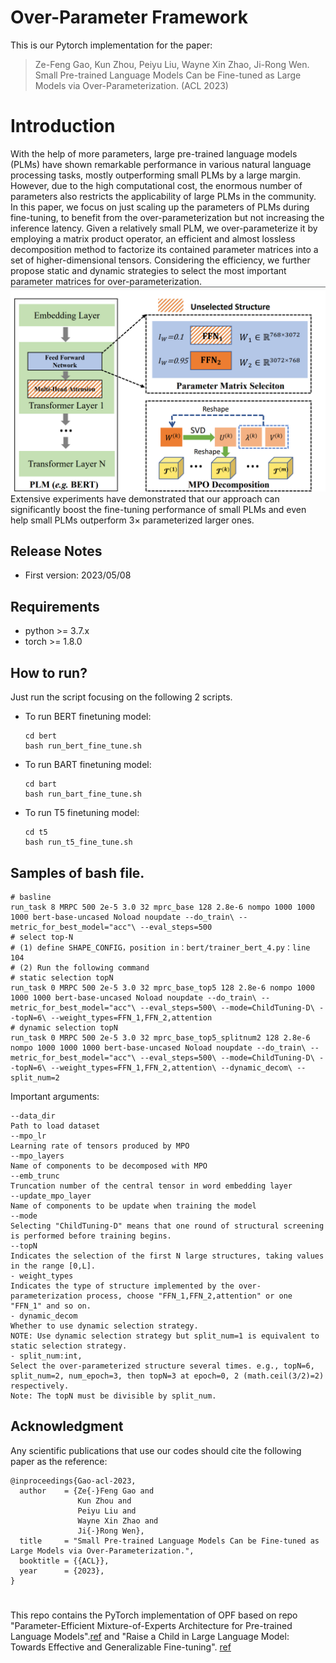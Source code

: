 # Over-Parameter Framework
This is our Pytorch implementation for the paper:
> Ze-Feng Gao, Kun Zhou, Peiyu Liu, Wayne Xin Zhao, Ji-Rong Wen. Small Pre-trained Language Models Can be Fine-tuned as Large Models via Over-Parameterization. (ACL 2023)

# Introduction
With the help of more parameters, large pre-trained language models (PLMs) have shown remarkable performance in various natural language processing tasks, mostly outperforming small PLMs by a large margin.
However, due to the high computational cost, the enormous number of parameters also restricts the applicability of large PLMs in the community.
In this paper, we focus on just scaling up the parameters of PLMs during fine-tuning, to benefit from the over-parameterization but not increasing the inference latency.
Given a relatively small PLM, we over-parameterize it by employing a matrix product operator, an efficient and almost lossless decomposition method to factorize its contained parameter matrices into a set of higher-dimensional tensors.
Considering the efficiency, we further propose static and dynamic strategies to select the most important parameter matrices for over-parameterization.
 ![image](images/OPF.png)
Extensive experiments have demonstrated that our approach can significantly boost the fine-tuning performance of small PLMs and even help small PLMs outperform $3\times$ parameterized larger ones.
## Release Notes
- First version: 2023/05/08

## Requirements
- python >= 3.7.x
- torch >= 1.8.0

## How to run?

Just run the script focusing on the following 2 scripts.

 - To run BERT finetuning model:
   ```
   cd bert
   bash run_bert_fine_tune.sh
   ```

 - To run BART finetuning model:
   ```
   cd bart
   bash run_bart_fine_tune.sh
   ```
 - To run T5 finetuning model:
   ```
   cd t5
   bash run_t5_fine_tune.sh
   ```


## Samples of bash file.
```shell
# basline
run_task 8 MRPC 500 2e-5 3.0 32 mprc_base 128 2.8e-6 nompo 1000 1000 1000 bert-base-uncased Noload noupdate --do_train\ --metric_for_best_model="acc"\ --eval_steps=500
# select top-N
# (1) define SHAPE_CONFIG，position in：bert/trainer_bert_4.py：line 104
# (2) Run the following command
# static selection topN
run_task 0 MRPC 500 2e-5 3.0 32 mprc_base_top5 128 2.8e-6 nompo 1000 1000 1000 bert-base-uncased Noload noupdate --do_train\ --metric_for_best_model="acc"\ --eval_steps=500\ --mode=ChildTuning-D\ --topN=6\ --weight_types=FFN_1,FFN_2,attention
# dynamic selection topN
run_task 0 MRPC 500 2e-5 3.0 32 mprc_base_top5_splitnum2 128 2.8e-6 nompo 1000 1000 1000 bert-base-uncased Noload noupdate --do_train\ --metric_for_best_model="acc"\ --eval_steps=500\ --mode=ChildTuning-D\ --topN=6\ --weight_types=FFN_1,FFN_2,attention\ --dynamic_decom\ --split_num=2
```
Important arguments:
```
--data_dir          
Path to load dataset
--mpo_lr            
Learning rate of tensors produced by MPO
--mpo_layers        
Name of components to be decomposed with MPO
--emb_trunc         
Truncation number of the central tensor in word embedding layer
--update_mpo_layer  
Name of components to be update when training the model
--mode  
Selecting "ChildTuning-D" means that one round of structural screening is performed before training begins.
--topN  
Indicates the selection of the first N large structures, taking values in the range [0,L].
- weight_types
Indicates the type of structure implemented by the over-parameterization process, choose "FFN_1,FFN_2,attention" or one "FFN_1" and so on.
- dynamic_decom
Whether to use dynamic selection strategy. 
NOTE: Use dynamic selection strategy but split_num=1 is equivalent to static selection strategy.
- split_num:int, 
Select the over-parameterized structure several times. e.g., topN=6, split_num=2, num_epoch=3, then topN=3 at epoch=0, 2 (math.ceil(3/2)=2) respectively.
Note: The topN must be divisible by split_num.
```


## Acknowledgment
Any scientific publications that use our codes should cite the following paper as the reference:
```
@inproceedings{Gao-acl-2023,
  author    = {Ze{-}Feng Gao and
               Kun Zhou and
               Peiyu Liu and
               Wayne Xin Zhao and
               Ji{-}Rong Wen},
  title     = "Small Pre-trained Language Models Can be Fine-tuned as Large Models via Over-Parameterization.",
  booktitle = {{ACL}},
  year      = {2023},
}
```



# 
This repo contains the PyTorch implementation of OPF based on repo "Parameter-Efficient Mixture-of-Experts Architecture for Pre-trained Language Models".[ref](https://aclanthology.org/2022.coling-1.288.pdf) and "Raise a Child in Large Language Model: Towards Effective and Generalizable Fine-tuning".
[ref](https://arxiv.org/pdf/2109.05687.pdf) 

